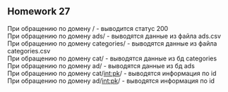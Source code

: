 ## Homework 27<br/>
При обращению по  домену  / - выводится статус 200<br/>
При обращению по  домену  ads/ - выводятся данные из файла ads.csv<br/>
При обращению по  домену  categories/ - выводятся данные из файла categories.csv<br/>
При обращению по  домену  cat/ - выводятся данные из бд сategories<br/>
При обращению по  домену  ad/ - выводятся данные из бд ads<br/>
При обращению по  домену  cat/<int:pk>/ - выводятся информация по id<br/>
При обращению по  домену  ad/<int:pk>/ - выводятся информация по id
